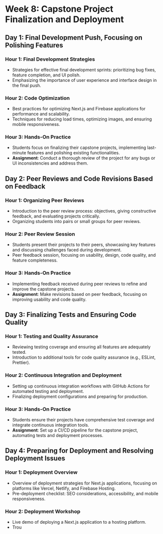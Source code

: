 # Week 8: Capstone Project Finalization and Deployment

## Day 1: Final Development Push, Focusing on Polishing Features

### Hour 1: Final Development Strategies

- Strategies for effective final development sprints: prioritizing bug fixes, feature completion, and UI polish.
- Emphasizing the importance of user experience and interface design in the final push.

### Hour 2: Code Optimization

- Best practices for optimizing Next.js and Firebase applications for performance and scalability.
- Techniques for reducing load times, optimizing images, and ensuring mobile responsiveness.

### Hour 3: Hands-On Practice

- Students focus on finalizing their capstone projects, implementing last-minute features and polishing existing functionalities.
- **Assignment**: Conduct a thorough review of the project for any bugs or UI inconsistencies and address them.

## Day 2: Peer Reviews and Code Revisions Based on Feedback

### Hour 1: Organizing Peer Reviews

- Introduction to the peer review process: objectives, giving constructive feedback, and evaluating projects critically.
- Organizing students into pairs or small groups for peer reviews.

### Hour 2: Peer Review Session

- Students present their projects to their peers, showcasing key features and discussing challenges faced during development.
- Peer feedback session, focusing on usability, design, code quality, and feature completeness.

### Hour 3: Hands-On Practice

- Implementing feedback received during peer reviews to refine and improve the capstone projects.
- **Assignment**: Make revisions based on peer feedback, focusing on improving usability and code quality.

## Day 3: Finalizing Tests and Ensuring Code Quality

### Hour 1: Testing and Quality Assurance

- Reviewing testing coverage and ensuring all features are adequately tested.
- Introduction to additional tools for code quality assurance (e.g., ESLint, Prettier).

### Hour 2: Continuous Integration and Deployment

- Setting up continuous integration workflows with GitHub Actions for automated testing and deployment.
- Finalizing deployment configurations and preparing for production.

### Hour 3: Hands-On Practice

- Students ensure their projects have comprehensive test coverage and integrate continuous integration tools.
- **Assignment**: Set up a CI/CD pipeline for the capstone project, automating tests and deployment processes.

## Day 4: Preparing for Deployment and Resolving Deployment Issues

### Hour 1: Deployment Overview

- Overview of deployment strategies for Next.js applications, focusing on platforms like Vercel, Netlify, and Firebase Hosting.
- Pre-deployment checklist: SEO considerations, accessibility, and mobile responsiveness.

### Hour 2: Deployment Workshop

- Live demo of deploying a Next.js application to a hosting platform.
- Trou
